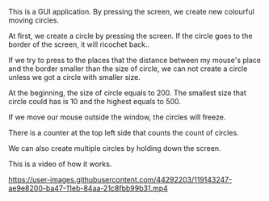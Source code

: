 This is a GUI application. By pressing the screen, we create new colourful moving circles.

At first, we create a circle by pressing the screen. If the circle goes to the border of the screen, it will ricochet back..

If we try to press to the places that the distance between my mouse's place and the border smaller than the size of circle, we can not create a circle unless we got a circle with smaller size.

At the beginning, the size of circle equals to 200. The smallest size that circle could has is 10 and the highest equals to 500.

If we move our mouse outside the window, the circles will freeze.

There is a counter at the top left side that counts the count of circles.

We can also create multiple circles by holding down the screen.

This is a video of how it works.



https://user-images.githubusercontent.com/44292203/119143247-ae9e8200-ba47-11eb-84aa-21c8fbb99b31.mp4

